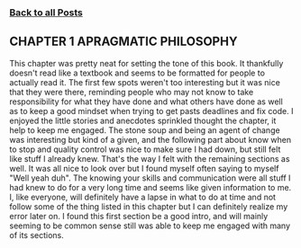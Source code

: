 ### [Back to all Posts](Blog.md)

## CHAPTER 1 APRAGMATIC PHILOSOPHY
This chapter was pretty neat for setting the tone of this book. It thankfully doesn't read like a textbook and seems to be formatted for people to actually read it. The first few spots weren't too interesting but it was nice that they were there, reminding people who may not know to take responsibility for what they have done and what others have done as well as to keep a good mindset when trying to get pasts deadlines and fix code. I enjoyed the little stories and anecdotes sprinkled thought the chapter, it help to keep me engaged. The stone soup and being an agent of change was interesting but kind of a given, and the following part about know when to stop and quality control was nice to make sure I had down, but still felt like stuff I already knew. That's the way I felt with the remaining sections as well. It was all nice to look over but I found myself often saying to myself "Well yeah duh". The knowing your skills and communication were all stuff I had knew to do for a very long time and seems like given information to me. I, like everyone, will definitely have a lapse in what to do at time and not follow some of the thing listed in this chapter but I can definitely realize my error later on. I found this first section be a good intro, and will mainly seeming to be common sense still was able to keep me engaged with many of its sections. 
